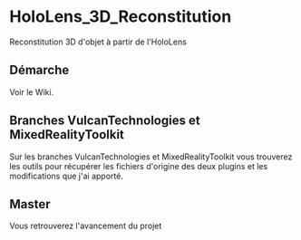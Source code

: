 # HoloLens_3D_Reconstitution
Reconstitution 3D d'objet à partir de l'HoloLens

## Démarche

Voir le Wiki.

## Branches VulcanTechnologies et MixedRealityToolkit

Sur les branches VulcanTechnologies et MixedRealityToolkit vous trouverez les outils pour récupérer les fichiers d'origine des deux plugins et les modifications que j'ai apporté.

## Master

Vous retrouverez l'avancement du projet


